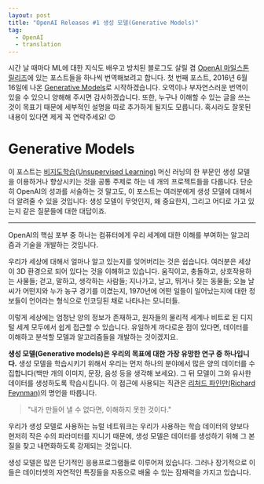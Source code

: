 ```yaml
---
layout: post
title: "OpenAI Releases #1 생성 모델(Generative Models)"
tag:
  - OpenAI
  - translation
---
```


시간 날 때마다 ML에 대한 지식도 배우고 방치된 블로그도 살릴 겸 [OpenAI 마일스톤 릴리즈](https://openai.com/progress/#releases)에 있는 포스트들을 하나씩 번역해보려고 합니다. 첫 번째 포스트, 2016년 6월 16일에 나온 [Generative Models](https://openai.com/blog/generative-models/)로 시작하겠습니다. 오역이나 부자연스러운 번역이 있을 수 있으니 양해해 주시면 감사하겠습니다. 또한, 누구나 이해할 수 있는 글을 쓰는 것이 목표기 때문에 세부적인 설명을 따로 추가하게 될지도 모릅니다. 혹시라도 잘못된 내용이 있다면 제게 꼭 연락주세요! 😉

# Generative Models
이 포스트는 [비지도학습(Unsupervised Learning)](https://www.quora.com/What-is-the-difference-between-supervised-and-unsupervised-learning-algorithms) 머신 러닝의 한 부문인 생성 모델을 이용하거나 향상시키는 것을 공통 주제로 하는 네 개의 프로젝트들을 다룹니다. 단순히 OpenAI의 성과를 서술하는 것 말고도, 이 포스트는 여러분에게 생성 모델에 대해서 더 알려줄 수 있을 것입니다: 생성 모델이 무엇인지, 왜 중요한지, 그리고 어디로 가고 있는지 같은 질문들에 대한 대답이죠.

-----

OpenAI의 핵심 포부 중 하나는 컴퓨터에게 우리 세계에 대한 이해를 부여하는 알고리즘과 기술을 개발하는 것입니다.

우리가 세상에 대해서 얼마나 알고 있는지를 잊어버리는 것은 쉽습니다. 여러분은 세상이 3D 환경으로 되어 있다는 것을 이해하고 있습니다. 움직이고, 충돌하고, 상호작용하는 사물들; 걷고, 말하고, 생각하는 사람들; 지나가고, 날고, 뛰거나 짖는 동물들; 오늘 날씨가 어떤지와 누가 농구 경기를 이겼는지, 1970년에 어떤 일들이 일어났는지에 대한 정보들이 언어라는 형식으로 인코딩된 채로 나타나는 모니터들.

이렇게 세상에는 엄청난 양의 정보가 존재하고, 원자들의 물리적 세계나 비트로 된 디지털 세계 모두에서 쉽게 접근할 수 있습니다. 유일하게 까다로운 점이 있다면, 데이터를 이해하고 분석할 모델과 알고리즘들을 개발하는 것이겠지요.

**생성 모델(Generative models)은 우리의 목표에 대한 가장 유망한 연구 중 하나입니다.** 생성 모델을 학습시키기 위해서 우리는 먼저 하나의 분야에서 많은 양의 데이터를 수집합니다(백만 개의 이미지, 문장, 음성 등을 생각해 보세요). 그 뒤 모델이 그와 유사한 데이터를 생성하도록 학습시킵니다. 이 접근에 사용되는 직관은 [리처드 파인만(Richard Feynman)](https://ko.wikipedia.org/wiki/리처드_파인만)의 명언을 따릅니다. 

> "내가 만들어 낼 수 없다면, 이해하지 못한 것이다."

우리가 생성 모델로 사용하는 뉴럴 네트워크는 우리가 사용하는 학습 데이터의 양보다 현저히 작은 수의 파라미터를 지니기 때문에, 생성 모델은 데이터를 생성하기 위해 그 본질을 찾고 내면화하도록 강제되는 것입니다.

생성 모델은 많은 단기적인 응용프로그램들로 이루어져 있습니다. 그러나 장기적으로 이들은 데이터셋의 자연적인 특징들을 자동으로 배울 수 있는 잠재력을 가지고 있습니다. 
